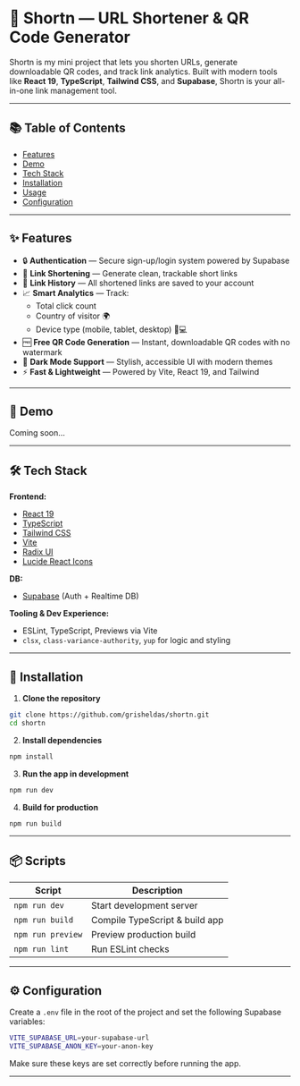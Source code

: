 # 🔗 Shortn — URL Shortener & QR Code Generator

Shortn is my mini project that lets you shorten URLs, generate downloadable QR codes, and track link analytics. Built with modern tools like **React 19**, **TypeScript**, **Tailwind CSS**, and **Supabase**, Shortn is your all-in-one link management tool.

---

## 📚 Table of Contents

- [Features](#-features)
- [Demo](#-demo)
- [Tech Stack](#-tech-stack)
- [Installation](#-installation)
- [Usage](#-scripts)
- [Configuration](#️-configuration)
<!-- - [FAQs](#-faqs)
- [Contributing](#-contributing)
- [License](#-license) -->

---

## ✨ Features

- 🔒 **Authentication** — Secure sign-up/login system powered by Supabase
- 🔗 **Link Shortening** — Generate clean, trackable short links
- 📁 **Link History** — All shortened links are saved to your account
- 📈 **Smart Analytics** — Track:
  - Total click count
  - Country of visitor 🌍
  - Device type (mobile, tablet, desktop) 📱💻
- 🆓 **Free QR Code Generation** — Instant, downloadable QR codes with no watermark
- 🌙 **Dark Mode Support** — Stylish, accessible UI with modern themes
- ⚡ **Fast & Lightweight** — Powered by Vite, React 19, and Tailwind

---

## 🚀 Demo

Coming soon…

---

## 🛠️ Tech Stack

**Frontend:**

- [React 19](https://react.dev/)
- [TypeScript](https://www.typescriptlang.org/)
- [Tailwind CSS](https://tailwindcss.com/)
- [Vite](https://vitejs.dev/)
- [Radix UI](https://www.radix-ui.com/)
- [Lucide React Icons](https://lucide.dev/)

**DB:**

- [Supabase](https://supabase.com/) (Auth + Realtime DB)

**Tooling & Dev Experience:**

- ESLint, TypeScript, Previews via Vite
- `clsx`, `class-variance-authority`, `yup` for logic and styling

---

## 🧰 Installation

1. **Clone the repository**

```bash
git clone https://github.com/grisheldas/shortn.git
cd shortn
```

2. **Install dependencies**

```bash
npm install
```

3. **Run the app in development**

```bash
npm run dev
```

4. **Build for production**

```bash
npm run build
```

---

## 📦 Scripts

| Script            | Description                    |
| ----------------- | ------------------------------ |
| `npm run dev`     | Start development server       |
| `npm run build`   | Compile TypeScript & build app |
| `npm run preview` | Preview production build       |
| `npm run lint`    | Run ESLint checks              |

---

## ⚙️ Configuration

Create a `.env` file in the root of the project and set the following Supabase variables:

```bash
VITE_SUPABASE_URL=your-supabase-url
VITE_SUPABASE_ANON_KEY=your-anon-key

```

Make sure these keys are set correctly before running the app.

---
